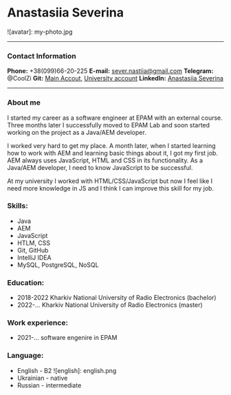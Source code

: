 # Anastasiia Severina

![avatar]: my-photo.jpg

***

### **Contact Information**
**Phone:** +38(099)66-20-225
**E-mail:** sever.nastiia@gmail.com
**Telegram:** @CoolZi
**Git:** [Main Accout](https://github.com/SeverinaN), [University account](https://github.com/Severina-anastasiia)
**LinkedIn:** [Anastasiia Severina](https://www.linkedin.com/in/anastasiia-severina-317025204/)

***
### **About me**
I started my career as a software engineer at EPAM with an external course. Three months later I successfully moved to EPAM Lab and soon started working on the project as a Java/AEM developer.

I worked very hard to get my place. A month later, when I started learning how to work with AEM and learning basic things about it, I got my first job. AEM always uses JavaScript, HTML and CSS in its functionality. As a Java/AEM developer, I need to know JavaScript to be successful.

At my university I worked with HTML/CSS/JavaScript but now I feel like I need more knowledge in JS and I think I can improve this skill for my job.

### **Skills:**
* Java
* AEM
* JavaScript
* HTLM, CSS
* Git, GitHub
* IntelliJ IDEA
* MySQL, PostgreSQL, NoSQL 

### **Education:**
* 2018-2022 Kharkiv National University of Radio Electronics (bachelor)
* 2022-... Kharkiv National University of Radio Electronics (master)

### **Work experience:**
* 2021-... software engenire in EPAM

### **Language:**
* English - B2
    ![english]: english.png
* Ukrainian - native
* Russian - intermediate
